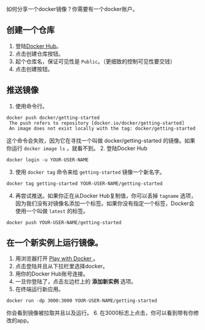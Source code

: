 如何分享一个docker镜像？你需要有一个docker账户。
## 创建一个仓库
1. 登陆[Docker Hub](https://hub.docker.com/)。
2. 点击创建仓库按钮。
3. 起个仓库名，保证可见性是 `Public`。（更细致的控制可见性要交钱）
4. 点击创建按钮。

## 推送镜像
1. 使用命令行。
```Shell
docker push docker/getting-started
 The push refers to repository [docker.io/docker/getting-started]
 An image does not exist locally with the tag: docker/getting-started
```
这个命令会失败，因为它在寻找一个叫做 docker/getting-started 的镜像。如果你运行 `docker image ls` ，就看不到。
2. 登陆Docker Hub
```Shell
docker login -u YOUR-USER-NAME
```
3. 使用 `docker tag` 命令来给 `getting-started` 镜像一个新名字。
```Shell
docker tag getting-started YOUR-USER-NAME/getting-started
```
4. 再尝试推送。如果你正在从Docker Hub复制值，你可以丢掉 `tagname` 选项，因为我们没有对镜像名添加一个标签。如果你没有指定一个标签，Docker会使用一个叫做 `latest` 的标签。
```Shell
docker push YOUR-USER-NAME/getting-started
```
## 在一个新实例上运行镜像。
1. 用浏览器打开 [ Play with Docker ](https://labs.play-with-docker.com/)。
2. 点击登陆并且从下拉栏里选择docker。
3. 用你的Docker Hub账号连接。
4. 一旦你登陆了，点击左边栏上的 **添加新实例** 选项。
5. 在终端运行新应用。
```Shell
docker run -dp 3000:3000 YOUR-USER-NAME/getting-started
```
你会看到镜像被拉取并且以及运行。
6. 在3000标志上点击，你可以看到带有你修改的app。
